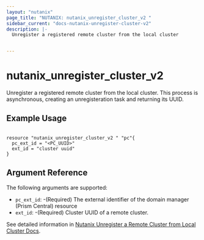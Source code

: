 ```yaml
---
layout: "nutanix"
page_title: "NUTANIX: nutanix_unregister_cluster_v2 "
sidebar_current: "docs-nutanix-unregister-cluster-v2"
description: |-
  Unregister a registered remote cluster from the local cluster


---
```


# nutanix_unregister_cluster_v2 

Unregister a registered remote cluster from the local cluster. This process is asynchronous, creating an unregisteration task and returning its UUID.


## Example Usage

```hcl

resource "nutanix_unregister_cluster_v2 " "pc"{
  pc_ext_id = "<PC_UUID>"
  ext_id = "cluster uuid"
}

```

## Argument Reference
The following arguments are supported:


* `pc_ext_id`: -(Required) The external identifier of the domain manager (Prism Central) resource
* `ext_id`: -(Required) Cluster UUID of a remote cluster.

See detailed information in [Nutanix Unregister a Remote Cluster from Local Cluster Docs](https://developers.nutanix.com/api-reference?namespace=prism&version=v4.0#tag/DomainManager/operation/unregister).

